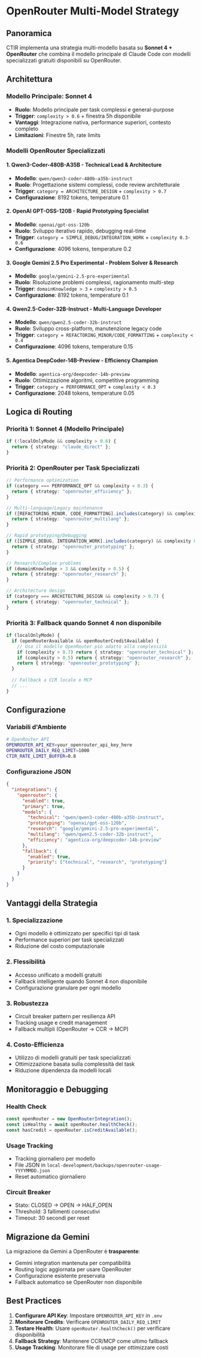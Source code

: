 # OpenRouter Multi-Model Strategy

## Panoramica

CTIR implementa una strategia multi-modello basata su **Sonnet 4 + OpenRouter** che combina il modello principale di Claude Code con modelli specializzati gratuiti disponibili su OpenRouter.

## Architettura

### Modello Principale: Sonnet 4
- **Ruolo**: Modello principale per task complessi e general-purpose
- **Trigger**: `complexity > 0.6` + finestra 5h disponibile
- **Vantaggi**: Integrazione nativa, performance superiori, contesto completo
- **Limitazioni**: Finestre 5h, rate limits

### Modelli OpenRouter Specializzati

#### 1. Qwen3-Coder-480B-A35B - Technical Lead & Architecture
- **Modello**: `qwen/qwen3-coder-480b-a35b-instruct`
- **Ruolo**: Progettazione sistemi complessi, code review architetturale
- **Trigger**: `category = ARCHITECTURE_DESIGN` + `complexity > 0.7`
- **Configurazione**: 8192 tokens, temperature 0.1

#### 2. OpenAI GPT-OSS-120B - Rapid Prototyping Specialist
- **Modello**: `openai/gpt-oss-120b`
- **Ruolo**: Sviluppo iterativo rapido, debugging real-time
- **Trigger**: `category = SIMPLE_DEBUG/INTEGRATION_WORK` + `complexity 0.3-0.6`
- **Configurazione**: 4096 tokens, temperature 0.2

#### 3. Google Gemini 2.5 Pro Experimental - Problem Solver & Research
- **Modello**: `google/gemini-2.5-pro-experimental`
- **Ruolo**: Risoluzione problemi complessi, ragionamento multi-step
- **Trigger**: `domainKnowledge > 3` + `complexity > 0.5`
- **Configurazione**: 8192 tokens, temperature 0.1

#### 4. Qwen2.5-Coder-32B-Instruct - Multi-Language Developer
- **Modello**: `qwen/qwen2.5-coder-32b-instruct`
- **Ruolo**: Sviluppo cross-platform, manutenzione legacy code
- **Trigger**: `category = REFACTORING_MINOR/CODE_FORMATTING` + `complexity < 0.4`
- **Configurazione**: 4096 tokens, temperature 0.15

#### 5. Agentica DeepCoder-14B-Preview - Efficiency Champion
- **Modello**: `agentica-org/deepcoder-14b-preview`
- **Ruolo**: Ottimizzazione algoritmi, competitive programming
- **Trigger**: `category = PERFORMANCE_OPT` + `complexity < 0.3`
- **Configurazione**: 2048 tokens, temperature 0.05

## Logica di Routing

### Priorità 1: Sonnet 4 (Modello Principale)
```typescript
if (!localOnlyMode && complexity > 0.6) {
  return { strategy: "claude_direct" };
}
```

### Priorità 2: OpenRouter per Task Specializzati
```typescript
// Performance optimization
if (category === PERFORMANCE_OPT && complexity < 0.3) {
  return { strategy: "openrouter_efficiency" };
}

// Multi-language/Legacy maintenance
if ([REFACTORING_MINOR, CODE_FORMATTING].includes(category) && complexity < 0.4) {
  return { strategy: "openrouter_multilang" };
}

// Rapid prototyping/Debugging
if ([SIMPLE_DEBUG, INTEGRATION_WORK].includes(category) && complexity 0.3-0.6) {
  return { strategy: "openrouter_prototyping" };
}

// Research/Complex problems
if (domainKnowledge > 3 && complexity > 0.5) {
  return { strategy: "openrouter_research" };
}

// Architecture design
if (category === ARCHITECTURE_DESIGN && complexity > 0.7) {
  return { strategy: "openrouter_technical" };
}
```

### Priorità 3: Fallback quando Sonnet 4 non disponibile
```typescript
if (localOnlyMode) {
  if (openRouterAvailable && openRouterCreditAvailable) {
    // Usa il modello OpenRouter più adatto alla complessità
    if (complexity > 0.7) return { strategy: "openrouter_technical" };
    if (complexity > 0.5) return { strategy: "openrouter_research" };
    return { strategy: "openrouter_prototyping" };
  }
  
  // Fallback a CCR locale o MCP
  // ...
}
```

## Configurazione

### Variabili d'Ambiente
```bash
# OpenRouter API
OPENROUTER_API_KEY=your_openrouter_api_key_here
OPENROUTER_DAILY_REQ_LIMIT=1000
CTIR_RATE_LIMIT_BUFFER=0.8
```

### Configurazione JSON
```json
{
  "integrations": {
    "openrouter": {
      "enabled": true,
      "primary": true,
      "models": {
        "technical": "qwen/qwen3-coder-480b-a35b-instruct",
        "prototyping": "openai/gpt-oss-120b",
        "research": "google/gemini-2.5-pro-experimental",
        "multilang": "qwen/qwen2.5-coder-32b-instruct",
        "efficiency": "agentica-org/deepcoder-14b-preview"
      },
      "fallback": {
        "enabled": true,
        "priority": ["technical", "research", "prototyping"]
      }
    }
  }
}
```

## Vantaggi della Strategia

### 1. **Specializzazione**
- Ogni modello è ottimizzato per specifici tipi di task
- Performance superiori per task specializzati
- Riduzione del costo computazionale

### 2. **Flessibilità**
- Accesso unificato a modelli gratuiti
- Fallback intelligente quando Sonnet 4 non disponibile
- Configurazione granulare per ogni modello

### 3. **Robustezza**
- Circuit breaker pattern per resilienza API
- Tracking usage e credit management
- Fallback multipli (OpenRouter → CCR → MCP)

### 4. **Costo-Efficienza**
- Utilizzo di modelli gratuiti per task specializzati
- Ottimizzazione basata sulla complessità del task
- Riduzione dipendenza da modelli locali

## Monitoraggio e Debugging

### Health Check
```typescript
const openRouter = new OpenRouterIntegration();
const isHealthy = await openRouter.healthCheck();
const hasCredit = openRouter.isCreditAvailable();
```

### Usage Tracking
- Tracking giornaliero per modello
- File JSON in `local-development/backups/openrouter-usage-YYYYMMDD.json`
- Reset automatico giornaliero

### Circuit Breaker
- Stato: CLOSED → OPEN → HALF_OPEN
- Threshold: 3 fallimenti consecutivi
- Timeout: 30 secondi per reset

## Migrazione da Gemini

La migrazione da Gemini a OpenRouter è **trasparente**:
- Gemini integration mantenuta per compatibilità
- Routing logic aggiornata per usare OpenRouter
- Configurazione esistente preservata
- Fallback automatico se OpenRouter non disponibile

## Best Practices

1. **Configurare API Key**: Impostare `OPENROUTER_API_KEY` in `.env`
2. **Monitorare Credits**: Verificare `OPENROUTER_DAILY_REQ_LIMIT`
3. **Testare Health**: Usare `openRouter.healthCheck()` per verificare disponibilità
4. **Fallback Strategy**: Mantenere CCR/MCP come ultimo fallback
5. **Usage Tracking**: Monitorare file di usage per ottimizzare costi

